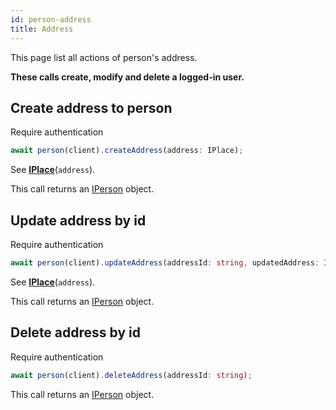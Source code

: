```yaml
---
id: person-address
title: Address
---
```


This page list all actions of person's address.

**These calls create, modify and delete a logged-in user.**

## Create address to person

<span class="badge badge--warning">Require authentication</span>

```ts
await person(client).createAddress(address: IPlace);
```

See [**IPlace**](../place-types#iplace)(`address`).

This call returns an [IPerson](../person-types#iperson) object.

## Update address by id

<span class="badge badge--warning">Require authentication</span>

```ts
await person(client).updateAddress(addressId: string, updatedAddress: IPlace);
```

See [**IPlace**](../place-types#iplace)(`address`).

This call returns an [IPerson](../person-types#iperson) object.

## Delete address by id

<span class="badge badge--warning">Require authentication</span>

```ts
await person(client).deleteAddress(addressId: string);
```

This call returns an [IPerson](../person-types#iperson) object.